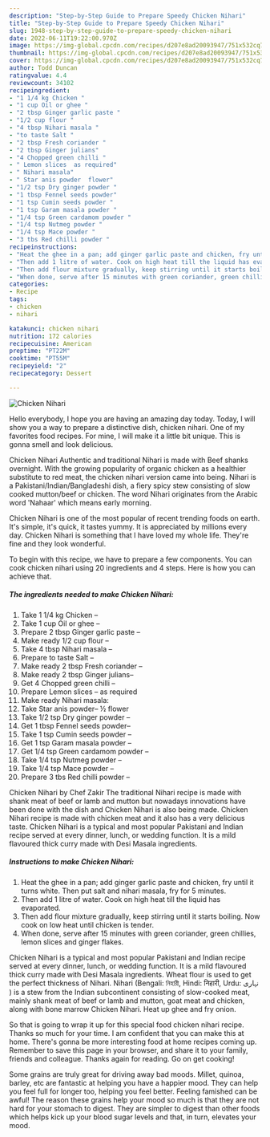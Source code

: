 ```yaml
---
description: "Step-by-Step Guide to Prepare Speedy Chicken Nihari"
title: "Step-by-Step Guide to Prepare Speedy Chicken Nihari"
slug: 1948-step-by-step-guide-to-prepare-speedy-chicken-nihari
date: 2022-06-11T19:22:00.970Z
image: https://img-global.cpcdn.com/recipes/d207e8ad20093947/751x532cq70/chicken-nihari-recipe-main-photo.jpg
thumbnail: https://img-global.cpcdn.com/recipes/d207e8ad20093947/751x532cq70/chicken-nihari-recipe-main-photo.jpg
cover: https://img-global.cpcdn.com/recipes/d207e8ad20093947/751x532cq70/chicken-nihari-recipe-main-photo.jpg
author: Todd Duncan
ratingvalue: 4.4
reviewcount: 34102
recipeingredient:
- "1 1/4 kg Chicken "
- "1 cup Oil or ghee "
- "2 tbsp Ginger garlic paste "
- "1/2 cup flour "
- "4 tbsp Nihari masala "
- "to taste Salt "
- "2 tbsp Fresh coriander "
- "2 tbsp Ginger julians"
- "4 Chopped green chilli "
- " Lemon slices  as required"
- " Nihari masala"
- " Star anis powder  flower"
- "1/2 tsp Dry ginger powder "
- "1 tbsp Fennel seeds powder"
- "1 tsp Cumin seeds powder "
- "1 tsp Garam masala powder "
- "1/4 tsp Green cardamom powder "
- "1/4 tsp Nutmeg powder "
- "1/4 tsp Mace powder "
- "3 tbs Red chilli powder "
recipeinstructions:
- "Heat the ghee in a pan; add ginger garlic paste and chicken, fry until it turns white. Then put salt and nihari masala, fry for 5 minutes."
- "Then add 1 litre of water. Cook on high heat till the liquid has evaporated."
- "Then add flour mixture gradually, keep stirring until it starts boiling. Now cook on low heat until chicken is tender."
- "When done, serve after 15 minutes with green coriander, green chillies, lemon slices and ginger flakes."
categories:
- Recipe
tags:
- chicken
- nihari

katakunci: chicken nihari 
nutrition: 172 calories
recipecuisine: American
preptime: "PT22M"
cooktime: "PT55M"
recipeyield: "2"
recipecategory: Dessert

---
```



![Chicken Nihari](https://img-global.cpcdn.com/recipes/d207e8ad20093947/751x532cq70/chicken-nihari-recipe-main-photo.jpg)

Hello everybody, I hope you are having an amazing day today. Today, I will show you a way to prepare a distinctive dish, chicken nihari. One of my favorites food recipes. For mine, I will make it a little bit unique. This is gonna smell and look delicious.

Chicken Nihari Authentic and traditional Nihari is made with Beef shanks overnight. With the growing popularity of organic chicken as a healthier substitute to red meat, the chicken nihari version came into being. Nihari is a Pakistani/Indian/Bangladeshi dish, a fiery spicy stew consisting of slow cooked mutton/beef or chicken. The word Nihari originates from the Arabic word &#39;Nahaar&#39; which means early morning.

Chicken Nihari is one of the most popular of recent trending foods on earth. It's simple, it's quick, it tastes yummy. It is appreciated by millions every day. Chicken Nihari is something that I have loved my whole life. They're fine and they look wonderful.


To begin with this recipe, we have to prepare a few components. You can cook chicken nihari using 20 ingredients and 4 steps. Here is how you can achieve that.

<!--inarticleads1-->

##### The ingredients needed to make Chicken Nihari:

1. Take 1 1/4 kg Chicken –
1. Take 1 cup Oil or ghee –
1. Prepare 2 tbsp Ginger garlic paste –
1. Make ready 1/2 cup flour –
1. Take 4 tbsp Nihari masala –
1. Prepare to taste Salt –
1. Make ready 2 tbsp Fresh coriander –
1. Make ready 2 tbsp Ginger julians–
1. Get 4 Chopped green chilli –
1. Prepare  Lemon slices – as required
1. Make ready  Nihari masala:
1. Take  Star anis powder– ½ flower
1. Take 1/2 tsp Dry ginger powder –
1. Get 1 tbsp Fennel seeds powder–
1. Take 1 tsp Cumin seeds powder –
1. Get 1 tsp Garam masala powder –
1. Get 1/4 tsp Green cardamom powder –
1. Take 1/4 tsp Nutmeg powder –
1. Take 1/4 tsp Mace powder –
1. Prepare 3 tbs Red chilli powder –


Chicken Nihari by Chef Zakir The traditional Nihari recipe is made with shank meat of beef or lamb and mutton but nowadays innovations have been done with the dish and Chicken Nihari is also being made. Chicken Nihari recipe is made with chicken meat and it also has a very delicious taste. Chicken Nihari is a typical and most popular Pakistani and Indian recipe served at every dinner, lunch, or wedding function. It is a mild flavoured thick curry made with Desi Masala ingredients. 

<!--inarticleads2-->

##### Instructions to make Chicken Nihari:

1. Heat the ghee in a pan; add ginger garlic paste and chicken, fry until it turns white. Then put salt and nihari masala, fry for 5 minutes.
1. Then add 1 litre of water. Cook on high heat till the liquid has evaporated.
1. Then add flour mixture gradually, keep stirring until it starts boiling. Now cook on low heat until chicken is tender.
1. When done, serve after 15 minutes with green coriander, green chillies, lemon slices and ginger flakes.


Chicken Nihari is a typical and most popular Pakistani and Indian recipe served at every dinner, lunch, or wedding function. It is a mild flavoured thick curry made with Desi Masala ingredients. Wheat flour is used to get the perfect thickness of Nihari. Nihari (Bengali: নিহারী, Hindi: निहारी, Urdu: نہاری ‎) is a stew from the Indian subcontinent consisting of slow-cooked meat, mainly shank meat of beef or lamb and mutton, goat meat and chicken, along with bone marrow Chicken Nihari. Heat up ghee and fry onion. 

So that is going to wrap it up for this special food chicken nihari recipe. Thanks so much for your time. I am confident that you can make this at home. There's gonna be more interesting food at home recipes coming up. Remember to save this page in your browser, and share it to your family, friends and colleague. Thanks again for reading. Go on get cooking!

Some grains are truly great for driving away bad moods. Millet, quinoa, barley, etc are fantastic at helping you have a happier mood. They can help you feel full for longer too, helping you feel better. Feeling famished can be awful! The reason these grains help your mood so much is that they are not hard for your stomach to digest. They are simpler to digest than other foods which helps kick up your blood sugar levels and that, in turn, elevates your mood.

